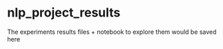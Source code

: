 # nlp_project_results
The experiments results files + notebook to explore them would be saved here 
